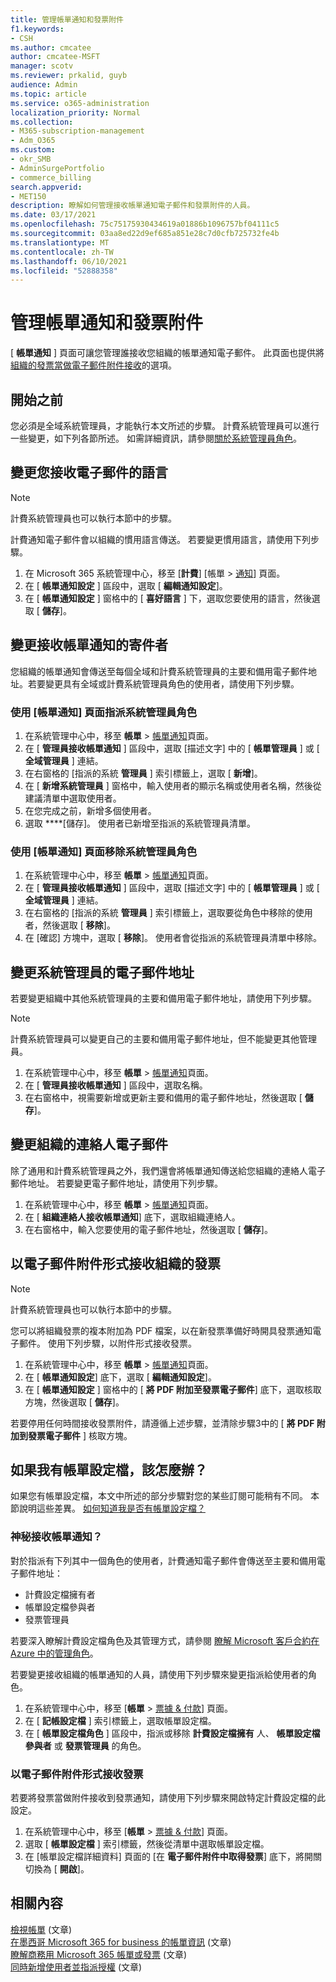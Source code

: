 ```yaml
---
title: 管理帳單通知和發票附件
f1.keywords:
- CSH
ms.author: cmcatee
author: cmcatee-MSFT
manager: scotv
ms.reviewer: prkalid, guyb
audience: Admin
ms.topic: article
ms.service: o365-administration
localization_priority: Normal
ms.collection:
- M365-subscription-management
- Adm_O365
ms.custom:
- okr_SMB
- AdminSurgePortfolio
- commerce_billing
search.appverid:
- MET150
description: 瞭解如何管理接收帳單通知電子郵件和發票附件的人員。
ms.date: 03/17/2021
ms.openlocfilehash: 75c75175930434619a01886b1096757bf04111c5
ms.sourcegitcommit: 03aa8ed22d9ef685a851e28c7d0cfb725732fe4b
ms.translationtype: MT
ms.contentlocale: zh-TW
ms.lasthandoff: 06/10/2021
ms.locfileid: "52888358"
---
```

# <a name="manage-billing-notifications-and-invoice-attachments"></a>管理帳單通知和發票附件

[ **帳單通知** ] 頁面可讓您管理誰接收您組織的帳單通知電子郵件。 此頁面也提供將 [組織的發票當做電子郵件附件接收](#receive-your-organizations-invoices-as-email-attachments)的選項。

## <a name="before-you-begin"></a>開始之前

您必須是全域系統管理員，才能執行本文所述的步驟。 計費系統管理員可以進行一些變更，如下列各節所述。 如需詳細資訊，請參閱[關於系統管理員角色](../../admin/add-users/about-admin-roles.md)。

## <a name="change-the-language-you-receive-email-in"></a>變更您接收電子郵件的語言

> [!NOTE]
> 計費系統管理員也可以執行本節中的步驟。

計費通知電子郵件會以組織的慣用語言傳送。 若要變更慣用語言，請使用下列步驟。

1. 在 Microsoft 365 系統管理中心，移至 [**計費**] [帳單  >  <a href="https://go.microsoft.com/fwlink/p/?linkid=853212" target="_blank">通知</a>] 頁面。
2. 在 [ **帳單通知設定** ] 區段中，選取 [ **編輯通知設定**]。
3. 在 [ **帳單通知設定** ] 窗格中的 [ **喜好語言** ] 下，選取您要使用的語言，然後選取 [ **儲存**]。

## <a name="change-who-receives-billing-notifications"></a>變更接收帳單通知的寄件者

您組織的帳單通知會傳送至每個全域和計費系統管理員的主要和備用電子郵件地址。若要變更具有全域或計費系統管理員角色的使用者，請使用下列步驟。

### <a name="assign-admin-roles-by-using-the-billing-notifications-page"></a>使用 [帳單通知] 頁面指派系統管理員角色

1. 在系統管理中心中，移至 **帳單** > <a href="https://go.microsoft.com/fwlink/p/?linkid=853212" target="_blank">帳單通知</a>頁面。
2. 在 [ **管理員接收帳單通知** ] 區段中，選取 [描述文字] 中的 [ **帳單管理員** ] 或 [ **全域管理員** ] 連結。
3. 在右窗格的 [指派的系統 **管理員** ] 索引標籤上，選取 [ **新增**]。
4. 在 [ **新增系統管理員** ] 窗格中，輸入使用者的顯示名稱或使用者名稱，然後從建議清單中選取使用者。
5. 在您完成之前，新增多個使用者。
6. 選取 ****[儲存]。 使用者已新增至指派的系統管理員清單。

### <a name="remove-admin-roles-by-using-the-billing-notifications-page"></a>使用 [帳單通知] 頁面移除系統管理員角色

1. 在系統管理中心中，移至 **帳單** > <a href="https://go.microsoft.com/fwlink/p/?linkid=853212" target="_blank">帳單通知</a>頁面。
2. 在 [ **管理員接收帳單通知** ] 區段中，選取 [描述文字] 中的 [ **帳單管理員** ] 或 [ **全域管理員** ] 連結。
3. 在右窗格的 [指派的系統 **管理員** ] 索引標籤上，選取要從角色中移除的使用者，然後選取 [ **移除**]。
4. 在 [確認] 方塊中，選取 [ **移除**]。 使用者會從指派的系統管理員清單中移除。

## <a name="change-the-email-addresses-for-admins"></a>變更系統管理員的電子郵件地址

若要變更組織中其他系統管理員的主要和備用電子郵件地址，請使用下列步驟。

> [!NOTE]
> 計費系統管理員可以變更自己的主要和備用電子郵件地址，但不能變更其他管理員。

1. 在系統管理中心中，移至 **帳單** > <a href="https://go.microsoft.com/fwlink/p/?linkid=853212" target="_blank">帳單通知</a>頁面。
2. 在 [ **管理員接收帳單通知** ] 區段中，選取名稱。
3. 在右窗格中，視需要新增或更新主要和備用的電子郵件地址，然後選取 [ **儲存**]。

## <a name="change-your-organizations-contact-email"></a>變更組織的連絡人電子郵件

除了通用和計費系統管理員之外，我們還會將帳單通知傳送給您組織的連絡人電子郵件地址。 若要變更電子郵件地址，請使用下列步驟。

1. 在系統管理中心中，移至 **帳單** > <a href="https://go.microsoft.com/fwlink/p/?linkid=853212" target="_blank">帳單通知</a>頁面。
2. 在 [ **組織連絡人接收帳單通知**] 底下，選取組織連絡人。
3. 在右窗格中，輸入您要使用的電子郵件地址，然後選取 [ **儲存**]。

## <a name="receive-your-organizations-invoices-as-email-attachments"></a>以電子郵件附件形式接收組織的發票

> [!NOTE]
> 計費系統管理員也可以執行本節中的步驟。

您可以將組織發票的複本附加為 PDF 檔案，以在新發票準備好時開具發票通知電子郵件。 使用下列步驟，以附件形式接收發票。

1. 在系統管理中心中，移至 **帳單** > <a href="https://go.microsoft.com/fwlink/p/?linkid=853212" target="_blank">帳單通知</a>頁面。
2. 在 [ **帳單通知設定**] 底下，選取 [ **編輯通知設定**]。
3. 在 [ **帳單通知設定** ] 窗格中的 [ **將 PDF 附加至發票電子郵件**] 底下，選取核取方塊，然後選取 [ **儲存**]。

若要停用任何時間接收發票附件，請遵循上述步驟，並清除步驟3中的 [ **將 PDF 附加到發票電子郵件** ] 核取方塊。

## <a name="what-if-i-have-a-billing-profile"></a>如果我有帳單設定檔，該怎麼辦？

如果您有帳單設定檔，本文中所述的部分步驟對您的某些訂閱可能稍有不同。 本節說明這些差異。 [如何知道我是否有帳單設定檔？](manage-billing-profiles.md)

### <a name="who-receives-billing-notifications"></a>神秘接收帳單通知？

對於指派有下列其中一個角色的使用者，計費通知電子郵件會傳送至主要和備用電子郵件地址：

- 計費設定檔擁有者
- 帳單設定檔參與者
- 發票管理員

若要深入瞭解計費設定檔角色及其管理方式，請參閱 [瞭解 Microsoft 客戶合約在 Azure 中的管理角色](/azure/cost-management-billing/manage/understand-mca-roles)。

若要變更接收組織的帳單通知的人員，請使用下列步驟來變更指派給使用者的角色。

1. 在系統管理中心中，移至 [**帳單**  >  <a href="https://go.microsoft.com/fwlink/p/?linkid=2102895" target="_blank">票據 & 付款</a>] 頁面。
2. 在 [ **記帳設定檔** ] 索引標籤上，選取帳單設定檔。
3. 在 [ **帳單設定檔角色** ] 區段中，指派或移除 **計費設定檔擁有** 人、 **帳單設定檔參與者** 或 **發票管理員** 的角色。

### <a name="receive-invoices-as-email-attachments"></a>以電子郵件附件形式接收發票

若要將發票當做附件接收到發票通知，請使用下列步驟來開啟特定計費設定檔的此設定。

1. 在系統管理中心中，移至 [**帳單**  >  <a href="https://go.microsoft.com/fwlink/p/?linkid=2102895" target="_blank">票據 & 付款</a>] 頁面。
2. 選取 [ **帳單設定檔** ] 索引標籤，然後從清單中選取帳單設定檔。
3. 在 [帳單設定檔詳細資料] 頁面的 [在 **電子郵件附件中取得發票**] 底下，將開關切換為 [ **開啟**]。

## <a name="related-content"></a>相關內容

[檢視帳單](view-your-bill-or-invoice.md) (文章)\
[在墨西哥 Microsoft 365 for business 的帳單資訊](/microsoft-365/commerce/billing-and-payments/mexico-billing-info) (文章) \
[瞭解商務用 Microsoft 365 帳單或發票](understand-your-invoice2.md) (文章) \
[同時新增使用者並指派授權](../../admin/add-users/add-users.md) (文章) 
